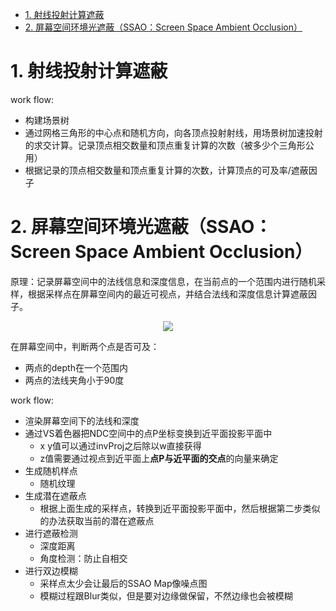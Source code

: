 <!-- TOC -->

- [1. 射线投射计算遮蔽](#1-射线投射计算遮蔽)
- [2. 屏幕空间环境光遮蔽（SSAO：Screen Space Ambient Occlusion）](#2-屏幕空间环境光遮蔽ssaoscreen-space-ambient-occlusion)

<!-- /TOC -->

# 1. 射线投射计算遮蔽
work flow:
- 构建场景树
- 通过网格三角形的中心点和随机方向，向各顶点投射射线，用场景树加速投射的求交计算。记录顶点相交数量和顶点重复计算的次数（被多少个三角形公用）
- 根据记录的顶点相交数量和顶点重复计算的次数，计算顶点的可及率/遮蔽因子

# 2. 屏幕空间环境光遮蔽（SSAO：Screen Space Ambient Occlusion）
原理：记录屏幕空间中的法线信息和深度信息，在当前点的一个范围内进行随机采样，根据采样点在屏幕空间内的最近可视点，并结合法线和深度信息计算遮蔽因子。

<div align="center">

![][SSAOTheory]

</div>


在屏幕空间中，判断两个点是否可及：
- 两点的depth在一个范围内
- 两点的法线夹角小于90度

work flow:
- 渲染屏幕空间下的法线和深度
- 通过VS着色器把NDC空间中的点P坐标变换到近平面投影平面中
  - x y值可以通过invProj之后除以w直接获得
  - z值需要通过视点到近平面上**点P与近平面的交点**的向量来确定
- 生成随机样点
  - 随机纹理
- 生成潜在遮蔽点
  - 根据上面生成的采样点，转换到近平面投影平面中，然后根据第二步类似的办法获取当前的潜在遮蔽点
- 进行遮蔽检测
  - 深度距离
  - 角度检测：防止自相交
- 进行双边模糊
  - 采样点太少会让最后的SSAO Map像噪点图
  - 模糊过程跟Blur类似，但是要对边缘做保留，不然边缘也会被模糊



[SSAOTheory]: ./SSAOTheory.bmp